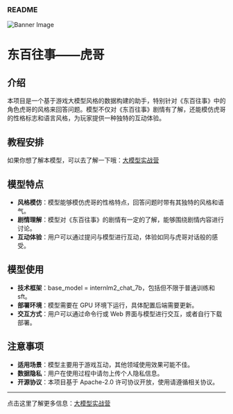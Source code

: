 ### README

![Banner Image](insert-your-banner-image-url-here)

# 东百往事——虎哥

## 介绍
本项目是一个基于游戏大模型风格的数据构建的助手，特别针对《东百往事》中的角色虎哥的风格来回答问题。模型不仅对《东百往事》剧情有了解，还能模仿虎哥的性格标志和语言风格，为玩家提供一种独特的互动体验。

## 教程安排
如果你想了解本模型，可以去了解一下哦：[大模型实战营](insert-your-link-here)

## 模型特点
- **风格模仿**：模型能够模仿虎哥的性格特点，回答问题时带有其独特的风格和语气。
- **剧情理解**：模型对《东百往事》的剧情有一定的了解，能够围绕剧情内容进行讨论。
- **互动体验**：用户可以通过提问与模型进行互动，体验如同与虎哥对话般的感受。

## 模型使用
- **技术框架**：base_model = internlm2_chat_7b，包括但不限于普通训练和sft。
- **部署环境**：模型需要在 GPU 环境下运行，具体配置后端需要更新。
- **交互方式**：用户可以通过命令行或 Web 界面与模型进行交互，或者自行下载部署。

## 注意事项
- **适用场景**：模型主要用于游戏互动，其他领域使用效果可能不佳。
- **数据隐私**：用户在使用过程中请勿上传个人隐私信息。
- **开源协议**：本项目基于 Apache-2.0 许可协议开放，使用请遵循相关协议。

---

点击这里了解更多信息：[大模型实战营](insert-your-link-here)